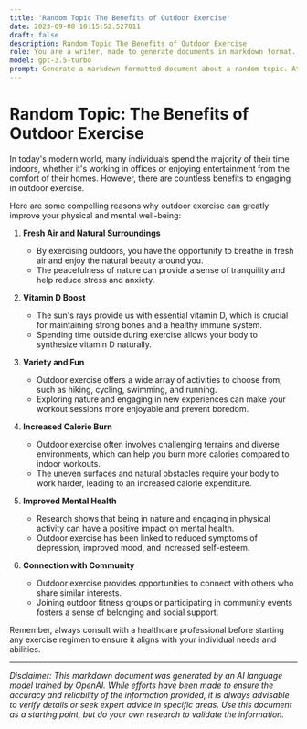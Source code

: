 ```yaml
---
title: 'Random Topic The Benefits of Outdoor Exercise'
date: 2023-09-08 10:15:52.527011
draft: false
description: Random Topic The Benefits of Outdoor Exercise
role: You are a writer, made to generate documents in markdown format. It is very important that all of the documents you generate are in valid markdown format.
model: gpt-3.5-turbo
prompt: Generate a markdown formatted document about a random topic. At the bottom, include a disclaimer explaining that the document was generated by you. The first line of the document should be the title. Make sure that the entire document is in proper markdown format, using a mix of various tags to make the document visually appealing.
---
```


# Random Topic: The Benefits of Outdoor Exercise

In today's modern world, many individuals spend the majority of their time indoors, whether it's working in offices or enjoying entertainment from the comfort of their homes. However, there are countless benefits to engaging in outdoor exercise. 

Here are some compelling reasons why outdoor exercise can greatly improve your physical and mental well-being:

1. **Fresh Air and Natural Surroundings**
   - By exercising outdoors, you have the opportunity to breathe in fresh air and enjoy the natural beauty around you.
   - The peacefulness of nature can provide a sense of tranquility and help reduce stress and anxiety.

2. **Vitamin D Boost**
   - The sun's rays provide us with essential vitamin D, which is crucial for maintaining strong bones and a healthy immune system.
   - Spending time outside during exercise allows your body to synthesize vitamin D naturally.

3. **Variety and Fun**
   - Outdoor exercise offers a wide array of activities to choose from, such as hiking, cycling, swimming, and running.
   - Exploring nature and engaging in new experiences can make your workout sessions more enjoyable and prevent boredom.

4. **Increased Calorie Burn**
   - Outdoor exercise often involves challenging terrains and diverse environments, which can help you burn more calories compared to indoor workouts.
   - The uneven surfaces and natural obstacles require your body to work harder, leading to an increased calorie expenditure.

5. **Improved Mental Health**
   - Research shows that being in nature and engaging in physical activity can have a positive impact on mental health.
   - Outdoor exercise has been linked to reduced symptoms of depression, improved mood, and increased self-esteem.

6. **Connection with Community**
   - Outdoor exercise provides opportunities to connect with others who share similar interests.
   - Joining outdoor fitness groups or participating in community events fosters a sense of belonging and social support.

Remember, always consult with a healthcare professional before starting any exercise regimen to ensure it aligns with your individual needs and abilities.

---

*Disclaimer: This markdown document was generated by an AI language model trained by OpenAI. While efforts have been made to ensure the accuracy and reliability of the information provided, it is always advisable to verify details or seek expert advice in specific areas. Use this document as a starting point, but do your own research to validate the information.*